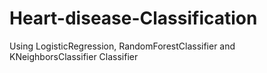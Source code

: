 # Heart-disease-Classification
Using LogisticRegression, RandomForestClassifier and KNeighborsClassifier Classifier
